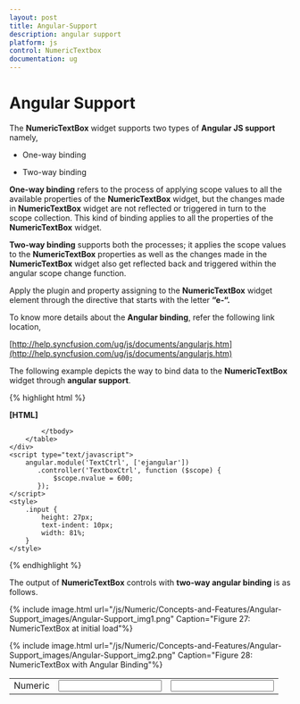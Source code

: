 ```yaml
---
layout: post
title: Angular-Support
description: angular support
platform: js
control: NumericTextbox
documentation: ug
---
```


# Angular Support

The **NumericTextBox** widget supports two types of **Angular JS support** namely, 

* One-way binding

* Two-way binding 

**One-way binding** refers to the process of applying scope values to all the available properties of the **NumericTextBox** widget, but the changes made in **NumericTextBox** widget are not reflected or triggered in turn to the scope collection. This kind of binding applies to all the properties of the **NumericTextBox** widget.

**Two-way binding** supports both the processes; it applies the scope values to the **NumericTextBox** properties as well as the changes made in the **NumericTextBox** widget also get reflected back and triggered within the angular scope change function.

Apply the plugin and property assigning to the **NumericTextBox** widget element through the directive that starts with the letter **“e-“.**

To know more details about the **Angular binding**, refer the following link location,

[http://help.syncfusion.com/ug/js/documents/angularjs.htm](http://help.syncfusion.com/ug/js/documents/angularjs.htm)

The following example depicts the way to bind data to the **NumericTextBox** widget through **angular support**.

{% highlight html %}

**[HTML]**

<!DOCTYPE html>
<html xmlns="http://www.w3.org/1999/xhtml" ng-app="TextCtrl">
<head>
    <title></title>
    <!-- style sheet for default theme(flat azure) -->
    <link href="http://cdn.syncfusion.com/13.1.0.21/js/web/flat-azure/ej.web.all.min.css" rel="stylesheet" />
    <!--scripts-->
    <script src="http://cdn.syncfusion.com/js/assets/external/jquery-1.10.2.min.js"> </script>
    <script src="http://cdn.syncfusion.com/js/assets/external/jquery.globalize.min.js"></script>
    <script src="http://cdn.syncfusion.com/js/assets/external/jquery.easing.1.3.min.js"> </script>
    <script src="http://cdn.syncfusion.com/js/assets/external/angular.min.js"> </script>
    <script src="http://cdn.syncfusion.com/13.1.0.21/js/web/ej.web.all.min.js"></script>
    <script src="http://cdn.syncfusion.com/13.1.0.21/js/ej.widget.angular.min.js"></script>
</head>
<body ng-controller="TextboxCtrl">
    <div id="center">
        <table cellpadding="10">
            <tbody>
                <tr>
                    <td>
                        <label for="numeric">Numeric</label>
                    </td>
                    <td>
                        <input id="numeric" type="text" ej-numerictextbox e-value="nvalue" />
                    </td>
                    <td>
                        <input type="text" class="input ejinputtext" ng-model="nvalue" />
                    </td>
                </tr>

            </tbody>
        </table>
    </div>
    <script type="text/javascript">
        angular.module('TextCtrl', ['ejangular'])
           .controller('TextboxCtrl', function ($scope) {
               $scope.nvalue = 600;
           });
    </script>
    <style>
        .input {
            height: 27px;
            text-indent: 10px;
            width: 81%;
        }
    </style>
</body>
</html>


{% endhighlight %}



The output of **NumericTextBox** controls with **two-way angular binding** is as follows.

{% include image.html url="/js/Numeric/Concepts-and-Features/Angular-Support_images/Angular-Support_img1.png" Caption="Figure 27: NumericTextBox at initial load"%}

{% include image.html url="/js/Numeric/Concepts-and-Features/Angular-Support_images/Angular-Support_img2.png" Caption="Figure 28: NumericTextBox with Angular Binding"%}

